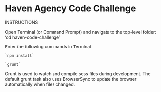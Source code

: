 # Haven Agency Code Challenge 

INSTRUCTIONS

Open Terminal (or Command Prompt) and navigate to the top-level folder:
	‘cd haven-code-challenge’

Enter the following commands in Terminal

    `npm install`
    
    `grunt`

Grunt is used to watch and compile scss files during development. 
The default grunt task also uses BrowserSync to update the browser 
automatically when files changed. 